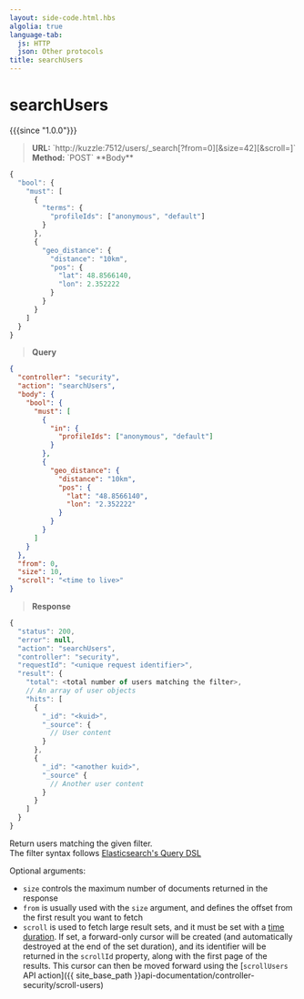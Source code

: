 ```yaml
---
layout: side-code.html.hbs
algolia: true
language-tab:
  js: HTTP
  json: Other protocols
title: searchUsers
---
```



# searchUsers

{{{since "1.0.0"}}}

<blockquote class="js">
<p>
<b>URL:</b> `http://kuzzle:7512/users/_search[?from=0][&size=42][&scroll=<time to live>]`  
</br><b>Method:</b> `POST`  
**Body**
</p>
</blockquote>

```js
{
  "bool": {
    "must": [
      {
        "terms": {
          "profileIds": ["anonymous", "default"]
        }
      },
      {
        "geo_distance": {
          "distance": "10km",
          "pos": {
            "lat": 48.8566140,
            "lon": 2.352222
          }
        }
      }
    ]
  }
}
```

<blockquote class="json">
<p>
<b>Query</b>
</p>
</blockquote>

```json
{
  "controller": "security",
  "action": "searchUsers",
  "body": {
    "bool": {
      "must": [
        {
          "in": {
            "profileIds": ["anonymous", "default"]
          }
        },
        {
          "geo_distance": {
            "distance": "10km",
            "pos": {
              "lat": "48.8566140",
              "lon": "2.352222"
            }
          }
        }
      ]
    }
  },
  "from": 0,
  "size": 10,
  "scroll": "<time to live>"
}
```

>**Response**

```javascript
{
  "status": 200,                     
  "error": null,                     
  "action": "searchUsers",
  "controller": "security",
  "requestId": "<unique request identifier>",
  "result": {
    "total": <total number of users matching the filter>,
    // An array of user objects
    "hits": [
      {
        "_id": "<kuid>",
        "_source": {
          // User content
        }
      },
      {
        "_id": "<another kuid>",
        "_source" {
          // Another user content
        }
      }
    ]
  }
}
```

Return users matching the given filter.  
The filter syntax follows [Elasticsearch's Query DSL](https://www.elastic.co/guide/en/elasticsearch/reference/5.4/query-filter-context.html)

Optional arguments:

* `size` controls the maximum number of documents returned in the response
* `from` is usually used with the `size` argument, and defines the offset from the first result you want to fetch
* `scroll` is used to fetch large result sets, and it must be set with a [time duration](https://www.elastic.co/guide/en/elasticsearch/reference/5.4/common-options.html#time-units). If set, a forward-only cursor will be created (and automatically destroyed at the end of the set duration), and its identifier will be returned in the `scrollId` property, along with the first page of the results. This cursor can then be moved forward using the [`scrollUsers` API action]({{ site_base_path }}api-documentation/controller-security/scroll-users)
